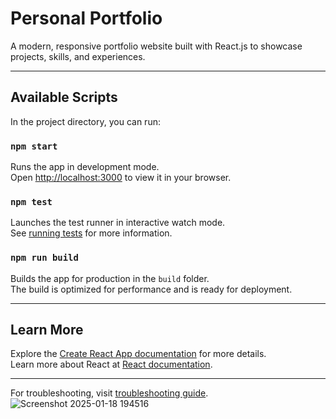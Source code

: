 
# Personal Portfolio

A modern, responsive portfolio website built with React.js to showcase projects, skills, and experiences.

---

## Available Scripts

In the project directory, you can run:

### `npm start`

Runs the app in development mode.\
Open [http://localhost:3000](http://localhost:3000) to view it in your browser.

### `npm test`

Launches the test runner in interactive watch mode.\
See [running tests](https://facebook.github.io/create-react-app/docs/running-tests) for more information.

### `npm run build`

Builds the app for production in the `build` folder.\
The build is optimized for performance and is ready for deployment.

---

## Learn More

Explore the [Create React App documentation](https://facebook.github.io/create-react-app/docs/getting-started) for more details.  
Learn more about React at [React documentation](https://reactjs.org/).

---

For troubleshooting, visit [troubleshooting guide](https://facebook.github.io/create-react-app/docs/troubleshooting#npm-run-build-fails-to-minify).
![Screenshot 2025-01-18 194516](https://github.com/user-attachments/assets/c1f32370-8df7-4087-93f0-bb482935a175)
